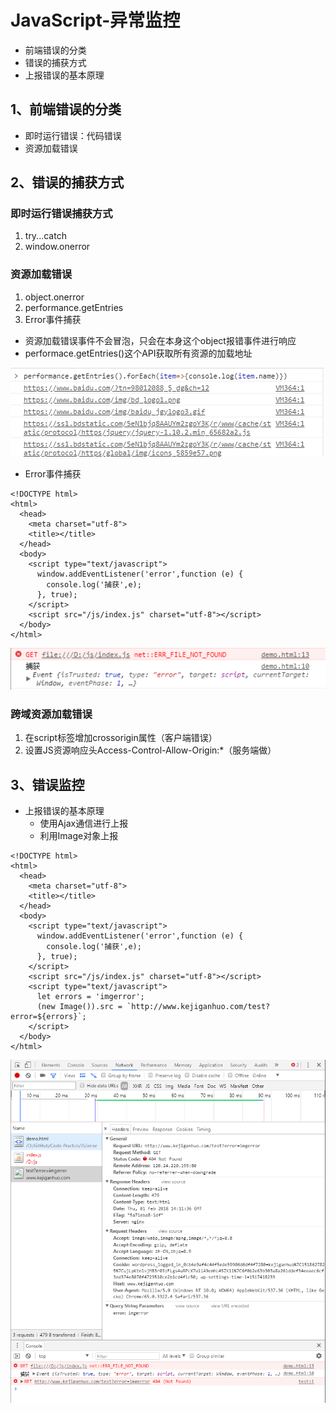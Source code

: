 # JavaScript-异常监控

* 前端错误的分类
* 错误的捕获方式
* 上报错误的基本原理

## 1、前端错误的分类

* 即时运行错误：代码错误
* 资源加载错误

## 2、错误的捕获方式

### 即时运行错误捕获方式

1. try...catch 
2. window.onerror

### 资源加载错误

1. object.onerror 
2. performance.getEntries 
3. Error事件捕获

* 资源加载错误事件不会冒泡，只会在本身这个object报错事件进行响应
* performace.getEntries\(\)这个API获取所有资源的加载地址

![](../.gitbook/assets/performance.png)

* Error事件捕获

```markup
<!DOCTYPE html>
<html>
  <head>
    <meta charset="utf-8">
    <title></title>
  </head>
  <body>
    <script type="text/javascript">
      window.addEventListener('error',function (e) {
        console.log('捕获',e);
      }, true);
    </script>
    <script src="/js/index.js" charset="utf-8"></script>
  </body>
</html>
```

![](../.gitbook/assets/onerror.png)

### 跨域资源加载错误

1. 在script标签增加crossorigin属性（客户端错误）
2. 设置JS资源响应头Access-Control-Allow-Origin:\*（服务端做）

## 3、错误监控

* 上报错误的基本原理
  * 使用Ajax通信进行上报
  * 利用Image对象上报

```markup
<!DOCTYPE html>
<html>
  <head>
    <meta charset="utf-8">
    <title></title>
  </head>
  <body>
    <script type="text/javascript">
      window.addEventListener('error',function (e) {
        console.log('捕获',e);
      }, true);
    </script>
    <script src="/js/index.js" charset="utf-8"></script>
    <script type="text/javascript">
      let errors = 'imgerror';
      (new Image()).src = `http://www.kejiganhuo.com/test?error=${errors}`;
    </script>
  </body>
</html>
```

![](../.gitbook/assets/uploaderror.png)

